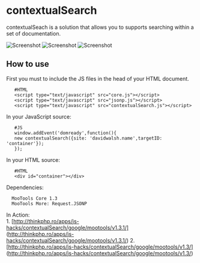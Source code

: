 contextualSearch
================
contextualSeach is a solution that allows you to supports searching within a set of documentation.

![Screenshot](http://farm5.static.flickr.com/4043/4589287717_19587310ee_o.png)
![Screenshot](http://farm5.static.flickr.com/4072/4592085840_2efe301441_o.png)
![Screenshot](http://farm5.static.flickr.com/4025/4591586461_b8ae8ae617_o.png)

How to use
----------

First you must to include the JS files in the head of your HTML document.
       
       #HTML
       <script type="text/javascript" src="core.js"></script>
       <script type="text/javascript" src="jsonp.js"></script>
       <script type="text/javascript" src="contextualSearch.js"></script>

In your JavaScript source: 

       #JS 
       window.addEvent('domready',function(){
       new contextualSearch({site: 'davidwalsh.name',targetID: 'container'});
       });

In your HTML source: 

       #HTML
       <div id="container"></div>


Dependencies:

      MooTools Core 1.3
      MooTools More: Request.JSONP

In Action:  
         1. [http://thinkphp.ro/apps/js-hacks/contextualSearch/google/mootools/v1.3.1/] (http://thinkphp.ro/apps/js-hacks/contextualSearch/google/mootools/v1.3.1/)
         2. [http://thinkphp.ro/apps/js-hacks/contextualSearch/google/mootools/v1.3/] (http://thinkphp.ro/apps/js-hacks/contextualSearch/google/mootools/v1.3/) 